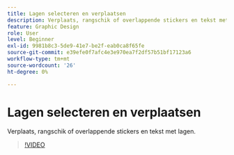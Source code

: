 ```yaml
---
title: Lagen selecteren en verplaatsen
description: Verplaats, rangschik of overlappende stickers en tekst met lagen
feature: Graphic Design
role: User
level: Beginner
exl-id: 9981b8c3-5de9-41e7-be2f-eab0ca8f65fe
source-git-commit: e39efe0f7afc4e3e970ea7f2df57b51bf17123a6
workflow-type: tm+mt
source-wordcount: '26'
ht-degree: 0%

---
```


# Lagen selecteren en verplaatsen

Verplaats, rangschik of overlappende stickers en tekst met lagen.

>[!VIDEO](https://video.tv.adobe.com/v/3420214?quality=12&learn=on&hidetitle=true)
